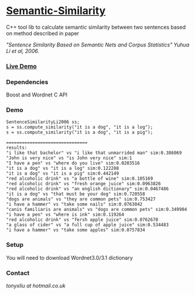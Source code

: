 [Semantic-Similarity](http://xxinl.github.io/semantic-similarity)
===================
C++ tool lib to calculate semantic similarity between two sentences based on method described in paper 

*"Sentence Similarity Based on Semantic Nets and Corpus Statistics" Yuhua Li et al, 2006.*


### [Live Demo](http://semantic-similarity.azurewebsites.net/demo/demo.html)


### Dependencies
Boost and Wordnet C API


### Demo
    SentenceSimilarityLi2006 ss;
    s = ss.compute_similarity("it is a dog", "it is a log");
    s = ss.compute_similarity("it is a dog", "it is a pig");
    
    ===============================
    results:
    "i like that bachelor" vs "i like that unmarrided man" sim:0.386069
    "John is very nice" vs "is John very nice" sim:1
    "I have a pen" vs "where do you live" sim:0.0203516
    "it is a dog" vs "it is a log" sim:0.122288
    "it is a dog" vs "it is a pig" sim:0.442149
    "red alcoholic drink" vs "a bottle of wine" sim:0.105169
    "red alcoholic drink" vs "fresh orange juice" sim:0.0963826
    "red alcoholic drink" vs "an english dictionary" sim:0.0467486
    "it is a dog" vs "that must be your dog" sim:0.720558
    "dogs are animals" vs "they are common pets" sim:0.753427
    "i have a hammer" vs "take some nails" sim:0.0763042
    "canis familiaris are animals" vs "dogs are common pets" sim:0.349904
    "i have a pen" vs "where is ink" sim:0.119264
    "red alcoholic drink" vs "fersh apple juice" sim:0.0762678
    "a glass of cider" vs "a full cup of apple juice" sim:0.534483
    "i have a hammer" vs "take some apples" sim:0.0757834
	
	
### Setup
You will need to download Wordnet3.0/3.1 dictionary
    
    
### Contact
*tonyxliu at hotmail.co.uk*

